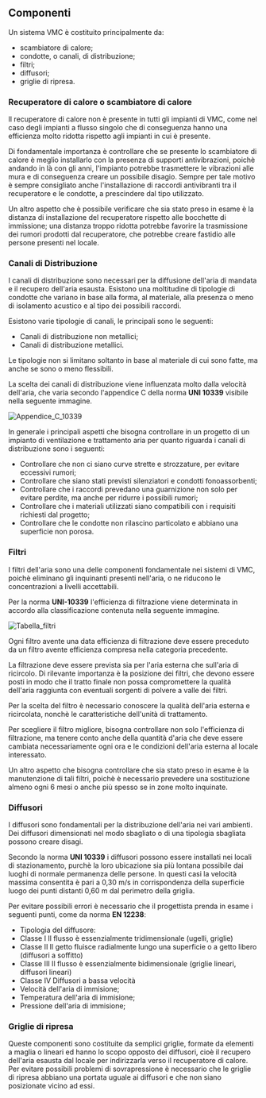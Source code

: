 ## **Componenti**

Un sistema VMC è costituito principalmente da:
+ scambiatore di calore;
+ condotte, o canali, di distribuzione;
+ filtri;
+ diffusori;
+ griglie di ripresa.

### Recuperatore di calore o scambiatore di calore

Il recuperatore di calore non è presente in tutti gli impianti di VMC, come nel caso degli impianti a flusso singolo che di conseguenza hanno una efficienza molto ridotta rispetto agli impianti in cui è presente.

Di fondamentale importanza è controllare che se presente lo scambiatore di calore è meglio installarlo con la presenza di supporti antivibrazioni, poichè andando in là con gli anni, l'impianto potrebbe trasmettere le vibrazioni alle mura e di conseguenza creare un possibile disagio. Sempre per tale motivo è sempre consigliato anche l'installazione di raccordi antivibranti tra il recuperatore e le condotte, a prescindere dal tipo utilizzato.

Un altro aspetto che è possibile verificare che sia stato preso in esame è la distanza di installazione del recuperatore rispetto alle bocchette di immissione; una distanza troppo ridotta potrebbe favorire la trasmissione dei rumori prodotti dal recuperatore, che potrebbe creare fastidio alle persone presenti nel locale.

### Canali di Distribuzione

I canali di distribuzione sono necessari per la diffusione dell'aria di mandata e il recupero dell'aria esausta. Esistono una moltitudine di tipologie di condotte che variano in base alla forma, al materiale, alla presenza o meno di isolamento acustico e al tipo dei possibili raccordi.

Esistono varie tipologie di canali, le principali sono le seguenti:

* Canali di distribuzione non metallici;
* Canali di distribuzione metallici.

Le tipologie non si limitano soltanto in base al materiale di cui sono fatte, ma anche se sono o meno flessibili.

La scelta dei canali di distribuzione viene influenzata molto dalla velocità dell'aria, che varia secondo l'appendice C della norma **UNI 10339** visibile nella seguente immagine.

![Appendice_C_10339](https://github.com/LuPo98/LVP/blob/main/H-Impianti%20di%20ventilazione%20e%20trattamento%20aria/Immagini/Appendice_C_10339.png)

In generale i principali aspetti che bisogna controllare in un progetto di un impianto di ventilazione e trattamento aria per quanto riguarda i canali di distribuzione sono i seguenti:

* Controllare che non ci siano curve strette e strozzature, per evitare eccessivi rumori;
* Controllare che siano stati previsti silenziatori e condotti fonoassorbenti;
* Controllare che i raccordi prevedano una guarnizione non solo per evitare perdite, ma anche per ridurre i possibili rumori;
* Controllare che i materiali utilizzati siano compatibili con i requisiti richiesti dal progetto;
* Controllare che le condotte non rilascino particolato e abbiano una superficie non porosa.

### Filtri

I filtri dell'aria sono una delle componenti fondamentale nei sistemi di VMC, poichè eliminano gli inquinanti presenti nell'aria, o ne riducono le concentrazioni a livelli accettabili.

Per la norma **UNI-10339** l'efficienza di filtrazione viene determinata in accordo alla classificazione contenuta nella seguente immagine.

![Tabella_filtri](https://github.com/LuPo98/LVP/blob/main/H-Impianti%20di%20ventilazione%20e%20trattamento%20aria/Immagini/Tabella_filtri.png)

Ogni filtro avente una data efficienza di filtrazione deve essere preceduto da un filtro avente efficienza compresa nella categoria precedente.

La filtrazione deve essere prevista sia per l'aria esterna che sull'aria di ricircolo. Di rilevante importanza è la posizione dei filtri, che devono essere posti in modo che il tratto finale non possa compromettere la qualità dell'aria raggiunta con eventuali sorgenti di polvere a valle dei filtri.

Per la scelta del filtro è necessario conoscere la qualità dell'aria esterna e ricircolata, nonchè le caratteristiche dell'unità di trattamento.

Per scegliere il filtro migliore, bisogna controllare non solo l'efficienza di filtrazione, ma tenere conto anche della quantità d'aria che deve essere cambiata necessariamente ogni ora e le condizioni dell'aria esterna al locale interessato.

Un altro aspetto che bisogna controllare che sia stato preso in esame è la manutenzione di tali filtri, poichè è necessario prevedere una sostituzione almeno ogni 6 mesi o anche più spesso se in zone molto inquinate.

### Diffusori

I diffusori sono fondamentali per la distribuzione dell'aria nei vari ambienti.
Dei diffusori dimensionati nel modo sbagliato o di una tipologia sbagliata possono creare disagi.

Secondo la norma **UNI 10339** i diffusori possono essere installati nei locali di stazionamento, purchè la loro ubicazione sia più lontana possibile dai luoghi di normale permanenza delle persone. In questi casi la velocità massima consentita è pari a 0,30 m/s in corrispondenza della superficie luogo dei punti distanti 0,60 m dal perimetro della griglia.

Per evitare possibili errori è necessario che il progettista prenda in esame i seguenti punti, come da norma **EN 12238**:

* Tipologia del diffusore:
 * Classe I Il flusso è essenzialmente tridimensionale (ugelli, griglie)
 * Classe II Il getto fluisce radialmente lungo una superficie o a getto libero (diffusori a soffitto)
 * Classe III Il flusso è essenzialmente bidimensionale (griglie lineari, diffusori lineari)
 * Classe IV Diffusori a bassa velocità
* Velocità dell'aria di immisione;
* Temperatura dell'aria di immisione;
* Pressione dell'aria di immisione;

### Griglie di ripresa

Queste componenti sono costituite da semplici griglie, formate da elementi a maglia o lineari ed hanno lo scopo opposto dei diffusori, cioè il recupero dell'aria esausta dal locale per indirizzarla verso il recuperatore di calore.
Per evitare possibili problemi di sovrapressione è necessario che le griglie di ripresa abbiano una portata uguale ai diffusori e che non siano posizionate vicino ad essi.
